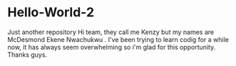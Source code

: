 # Hello-World-2
Just another repository
Hi team, they call me Kenzy but my names are McDesmond Ekene Nwachukwu .
I've been trying to learn codig for a while now, it has always seem overwhelming so i'm glad for this opportunity. Thanks guys.
